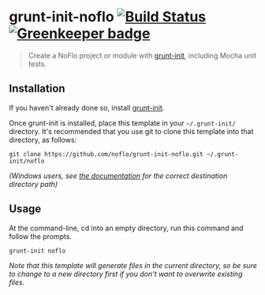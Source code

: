 grunt-init-noflo [![Build Status](https://travis-ci.org/noflo/grunt-init-noflo.svg?branch=master)](https://travis-ci.org/noflo/grunt-init-noflo) [![Greenkeeper badge](https://badges.greenkeeper.io/noflo/grunt-init-noflo.svg)](https://greenkeeper.io/)
================

> Create a NoFlo project or module with [grunt-init][], including Mocha unit tests.

[grunt-init]: http://gruntjs.com/project-scaffolding

## Installation

If you haven't already done so, install [grunt-init][].

Once grunt-init is installed, place this template in your `~/.grunt-init/` directory. It's recommended that you use git to clone this template into that directory, as follows:

```
git clone https://github.com/noflo/grunt-init-noflo.git ~/.grunt-init/noflo
```

_(Windows users, see [the documentation][grunt-init] for the correct destination directory path)_

## Usage

At the command-line, cd into an empty directory, run this command and follow the prompts.

```
grunt-init noflo
```

_Note that this template will generate files in the current directory, so be sure to change to a new directory first if you don't want to overwrite existing files._
